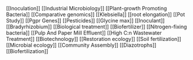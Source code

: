 [[Inoculation]]
[[Industrial Microbiology]]
[[Plant-growth Promoting Bacteria]]
[[Comparative genomics]]
[[Klebsiella]]
[[root elongation]]
[[Pot Study]]
[[Pgpr Genes]]
[[Pesticides]]
[[Glycine max]]
[[Inoculant]]
[[Bradyrhizobium]]
[[Biological treatment]]
[[Biofertilizer]]
[[Nitrogen-fixing bacteria]]
[[Pulp And Paper Mill Effluent]]
[[High C:n Wastewater Treatment]]
[[Biotechnology]]
[[Restoration ecology]]
[[Soil fertilization]]
[[Microbial ecology]]
[[Community Assembly]]
[[Diazotrophs]]
[[Biofertilization]]
